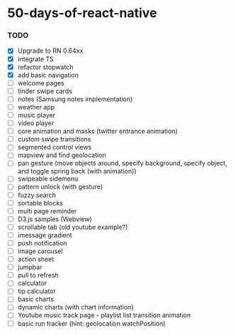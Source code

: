 # 50-days-of-react-native

### TODO

- [x] Upgrade to RN 0.64xx
- [x] integrate TS
- [x] refactor stopwatch
- [x] add basic navigation
- [ ] welcome pages
- [ ] tinder swipe cards
- [ ] notes (Samsung notes implementation)
- [ ] weather app
- [ ] music player
- [ ] video player
- [ ] core animation and masks (twitter entrance animation)
- [ ] custom swipe transitions
- [ ] segmented control views
- [ ] mapview and find geolocation
- [ ] pan gesture (move objects around, specify background, specify object, and toggle spring back (with animation))
- [ ] swipeable sidemenu
- [ ] pattern unlock (with gesture)
- [ ] fuzzy search
- [ ] sortable blocks
- [ ] multi page reminder
- [ ] D3.js samples (Webview)
- [ ] scrollable tab (old youtube example?)
- [ ] imessage gradient
- [ ] push notification
- [ ] image carousel
- [ ] action sheet
- [ ] jumpbar
- [ ] pull to refresh
- [ ] calculator
- [ ] tip calculator
- [ ] basic charts
- [ ] dynamic charts (with chart information)
- [ ] Youtube music track page - playlist list transition animation
- [ ] basic run tracker (hint: geolocation.watchPosition)
